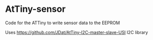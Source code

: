 # AtTiny-sensor

Code for the ATTiny to write sensor data to the EEPROM

Uses https://github.com/JDat/AtTiny-I2C-master-slave-USI I2C library
